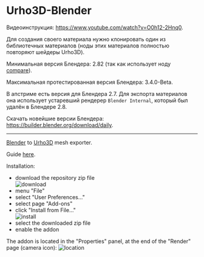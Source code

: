 Urho3D-Blender
==============

Видеоинструкция: <https://www.youtube.com/watch?v=O0h12-2Hnq0>.

Для создания своего материала нужно клонировать один из библиотечных материалов (ноды этих материалов полностью повторяют шейдеры Urho3D).

Минимальная версия Блендера: 2.82 (так как использует ноду [compare](https://wiki.blender.org/wiki/Reference/Release_Notes/2.82/Cycles)).

Максимальная протестированная версия Блендера: 3.4.0-Beta.<br>

В апстриме есть версия для Блендера 2.7. Для экспорта материалов она использует устаревший рендерер `Blender Internal`, который был удалён в Блендере 2.8.

Скачать новейшие версии Блендера: <https://builder.blender.org/download/daily>.

---

[Blender](http://www.blender.org) to [Urho3D](https://urho3d.github.io) mesh exporter.

Guide [here](https://github.com/reattiva/Urho3D-Blender/blob/master/guide.txt).

Installation:
- download the repository zip file        
![download](https://cloud.githubusercontent.com/assets/5704756/26752822/f5ebaecc-4858-11e7-8e7c-35082ee751d3.png)
- menu "File"
- select "User Preferences..."
- select page "Add-ons"
- click "Install from File..."        
![install](https://cloud.githubusercontent.com/assets/5704756/26752823/fd119d7e-4858-11e7-9795-5d3b9d1a895c.png)
- select the downloaded zip file
- enable the addon

The addon is located in the "Properties" panel, at the end of the "Render" page (camera icon):
![location](https://cloud.githubusercontent.com/assets/5704756/26752826/0145c014-4859-11e7-9eb3-15f1724f3d6e.png)
